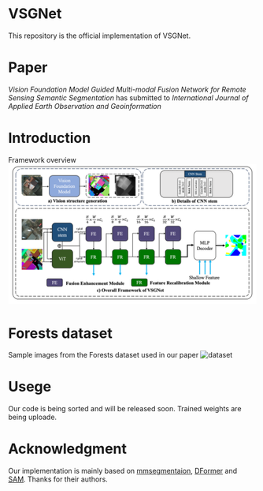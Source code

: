 # VSGNet

This repository is the official implementation of VSGNet.

# Paper
_Vision Foundation Model Guided Multi-modal Fusion Network for Remote Sensing Semantic Segmentation_ has submitted to _International Journal of Applied Earth Observation and Geoinformation_

# Introduction
Framework overview
![overview](framework/fig.png)

# Forests dataset
Sample images from the Forests dataset used in our paper
![dataset](dataset/dataset.png)

# Usege
Our code is being sorted and will be released soon.
Trained weights are being uploade.

# Acknowledgment
Our implementation is mainly based on [mmsegmentaion](https://github.com/open-mmlab/mmsegmentation), [DFormer](https://github.com/VCIP-RGBD/DFormer?tab=readme-ov-file) and [SAM](https://github.com/facebookresearch/segment-anything). Thanks for their authors.